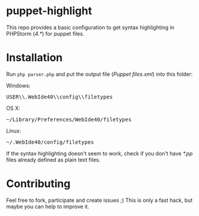 puppet-highlight
================

This repo provides a basic configuration to get syntax highlighting in PHPStorm (_4.*_) for puppet files.

Installation
===============

Run `php parser.php` and put the output file (_Puppet files.xml_) into this folder:

Windows:
<pre>
USER\\.WebIde40\\config\\filetypes
</pre>
OS X:
<pre>
~/Library/Preferences/WebIde40/filetypes
</pre>
Linux:
<pre>
~/.WebIde40/config/filetypes
</pre>

If the syntax highlighting doesn't seem to work, check if you don't have _*.pp_ files already defined as plain text files.

Contributing
===============

Feel free to fork, participate and create issues ;)
This is only a fast hack, but maybe you can help to improve it.
